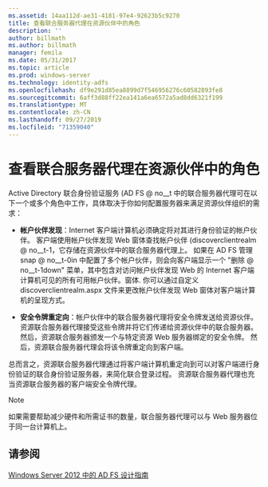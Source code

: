 ```yaml
---
ms.assetid: 14aa112d-ae31-4181-97e4-92623b5c9270
title: 查看联合服务器代理在资源伙伴中的角色
description: ''
author: billmath
ms.author: billmath
manager: femila
ms.date: 05/31/2017
ms.topic: article
ms.prod: windows-server
ms.technology: identity-adfs
ms.openlocfilehash: df9e291d85ea8899d7f546956276c60582893fe8
ms.sourcegitcommit: 6aff3d88ff22ea141a6ea6572a5ad8dd6321f199
ms.translationtype: MT
ms.contentlocale: zh-CN
ms.lasthandoff: 09/27/2019
ms.locfileid: "71359040"
---
```

# <a name="review-the-role-of-the-federation-server-proxy-in-the-resource-partner"></a>查看联合服务器代理在资源伙伴中的角色

Active Directory 联合身份验证服务 \(AD FS @ no__t 中的联合服务器代理可在以下一个或多个角色中工作，具体取决于你如何配置服务器来满足资源伙伴组织的需求：  
  
-   **帐户伙伴发现**：Internet 客户端计算机必须确定将对其进行身份验证的帐户伙伴。 客户端使用帐户伙伴发现 Web 窗体查找帐户伙伴 \(discoverclientrealm @ no__t-1，它存储在资源伙伴中的联合服务器代理上。 如果在 AD FS 管理 snap @ no__t-0in 中配置了多个帐户伙伴，则会向客户端显示一个 "删除 @ no__t-1down" 菜单，其中包含对访问帐户伙伴发现 Web 的 Internet 客户端计算机可见的所有可用帐户伙伴。窗体. 你可以通过自定义 discoverclientrealm.aspx 文件来更改帐户伙伴发现 Web 窗体对客户端计算机的呈现方式。  
  
-   **安全令牌重定向**：帐户伙伴中的联合服务器代理将安全令牌发送给资源伙伴。 资源联合服务器代理接受这些令牌并将它们传递给资源伙伴中的联合服务器。 然后，资源联合服务器颁发一个与特定资源 Web 服务器绑定的安全令牌。 然后，资源联合服务器代理会将该令牌重定向到客户端。  
  
总而言之，资源联合服务器代理通过将客户端计算机重定向到可以对客户端进行身份验证的联合身份验证服务器，来简化联合登录过程。 资源联合服务器代理也充当资源联合服务器的客户端安全令牌代理。  
  
> [!NOTE]  
> 如果需要帮助减少硬件和所需证书的数量，联合服务器代理可以与 Web 服务器位于同一台计算机上。  
  
## <a name="see-also"></a>请参阅
[Windows Server 2012 中的 AD FS 设计指南](AD-FS-Design-Guide-in-Windows-Server-2012.md)

